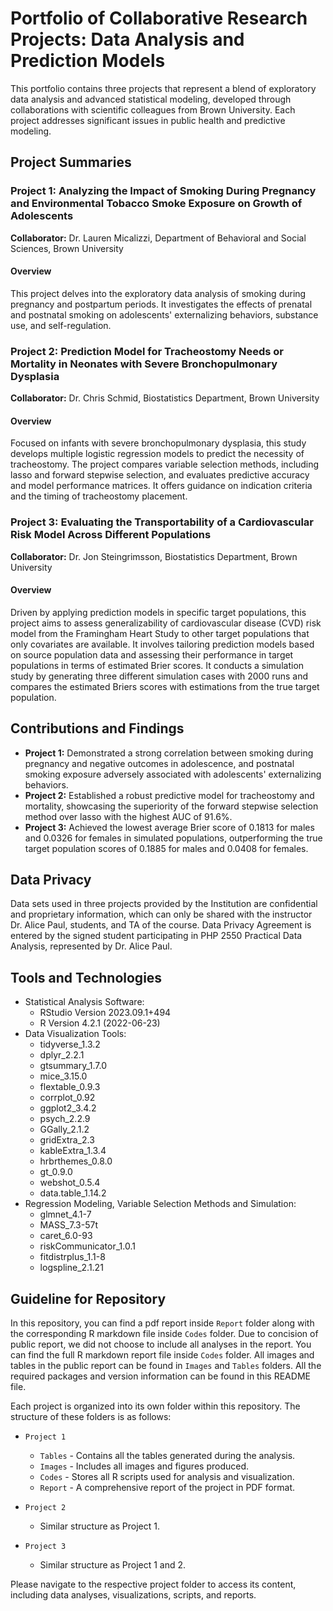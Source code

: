 # Portfolio of Collaborative Research Projects: Data Analysis and Prediction Models

This portfolio contains three projects that represent a blend of exploratory data analysis and advanced statistical modeling, developed through collaborations with scientific colleagues from Brown University. Each project addresses significant issues in public health and predictive modeling.

## Project Summaries

### Project 1: Analyzing the Impact of Smoking During Pregnancy and Environmental Tobacco Smoke Exposure on Growth of Adolescents
**Collaborator:** Dr. Lauren Micalizzi, Department of Behavioral and Social Sciences, Brown University

#### Overview
This project delves into the exploratory data analysis of smoking during pregnancy and postpartum periods. It investigates the effects of prenatal and postnatal smoking on adolescents' externalizing behaviors, substance use, and self-regulation.

### Project 2: Prediction Model for Tracheostomy Needs or Mortality in Neonates with Severe Bronchopulmonary Dysplasia
**Collaborator:** Dr. Chris Schmid, Biostatistics Department, Brown University

#### Overview
Focused on infants with severe bronchopulmonary dysplasia, this study develops multiple logistic regression models to predict the necessity of tracheostomy. The project compares variable selection methods, including lasso and forward stepwise selection, and evaluates predictive accuracy and model performance matrices. It offers guidance on indication criteria and the timing of
tracheostomy placement. 

### Project 3: Evaluating the Transportability of a Cardiovascular Risk Model Across Different Populations
**Collaborator:** Dr. Jon Steingrimsson, Biostatistics Department, Brown University

#### Overview
Driven by applying prediction models in specific target populations, this project aims to assess generalizability of cardiovascular disease (CVD) risk model from the Framingham Heart Study to
other target populations that only covariates are available. It involves tailoring prediction models based on source population data and assessing their performance in target populations in terms of estimated Brier scores. It conducts a simulation study by generating three different simulation cases with 2000 runs and compares the estimated Briers scores with estimations from the true target population.

## Contributions and Findings

- **Project 1:** Demonstrated a strong correlation between smoking during pregnancy and negative outcomes in adolescence, and postnatal smoking exposure adversely associated with adolescents' externalizing behaviors.
- **Project 2:** Established a robust predictive model for tracheostomy and mortality, showcasing the superiority of the forward stepwise selection method over lasso with the highest AUC of 91.6%.
- **Project 3:** Achieved the lowest average Brier score of 0.1813 for males and 0.0326 for females in simulated populations, outperforming the true target population scores of 0.1885 for males and 0.0408 for females.

## Data Privacy

Data sets used in three projects provided by the Institution are confidential and proprietary information, which can only be shared with the instructor Dr. Alice Paul, students, and TA of the course. Data Privacy Agreement is entered by the signed student participating in PHP 2550 Practical Data Analysis, represented by Dr. Alice Paul.

## Tools and Technologies

- Statistical Analysis Software:
  - RStudio Version 2023.09.1+494
  - R Version 4.2.1 (2022-06-23)
- Data Visualization Tools:
  - tidyverse_1.3.2
  - dplyr_2.2.1
  - gtsummary_1.7.0
  - mice_3.15.0
  - flextable_0.9.3
  - corrplot_0.92
  - ggplot2_3.4.2
  - psych_2.2.9
  - GGally_2.1.2
  - gridExtra_2.3
  - kableExtra_1.3.4
  - hrbrthemes_0.8.0
  - gt_0.9.0
  - webshot_0.5.4
  - data.table_1.14.2
- Regression Modeling, Variable Selection Methods and Simulation:
  - glmnet_4.1-7
  - MASS_7.3-57t
  - caret_6.0-93
  - riskCommunicator_1.0.1
  - fitdistrplus_1.1-8
  - logspline_2.1.21

## Guideline for Repository
In this repository, you can find a pdf report inside `Report` folder along with the corresponding R markdown file inside `Codes` folder. Due to concision of public report, we did not choose to include all analyses in the report. You can find the full R markdown report file inside `Codes` folder. All images and tables in the public report can be found in `Images` and `Tables` folders. All the required packages and version information can be found in this README file.

Each project is organized into its own folder within this repository. The structure of these folders is as follows:

- `Project 1`
  - `Tables` - Contains all the tables generated during the analysis.
  - `Images` - Includes all images and figures produced.
  - `Codes` - Stores all R scripts used for analysis and visualization.
  - `Report` - A comprehensive report of the project in PDF format.

- `Project 2`
  - Similar structure as Project 1.

- `Project 3`
  - Similar structure as Project 1 and 2.

Please navigate to the respective project folder to access its content, including data analyses, visualizations, scripts, and reports.


